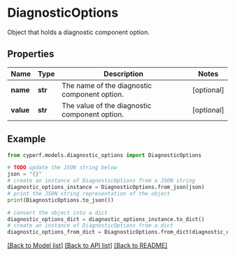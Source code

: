# DiagnosticOptions

Object that holds a diagnostic component option.

## Properties

Name | Type | Description | Notes
------------ | ------------- | ------------- | -------------
**name** | **str** | The name of the diagnostic component option. | [optional] 
**value** | **str** | The value of the diagnostic component option. | [optional] 

## Example

```python
from cyperf.models.diagnostic_options import DiagnosticOptions

# TODO update the JSON string below
json = "{}"
# create an instance of DiagnosticOptions from a JSON string
diagnostic_options_instance = DiagnosticOptions.from_json(json)
# print the JSON string representation of the object
print(DiagnosticOptions.to_json())

# convert the object into a dict
diagnostic_options_dict = diagnostic_options_instance.to_dict()
# create an instance of DiagnosticOptions from a dict
diagnostic_options_from_dict = DiagnosticOptions.from_dict(diagnostic_options_dict)
```
[[Back to Model list]](../README.md#documentation-for-models) [[Back to API list]](../README.md#documentation-for-api-endpoints) [[Back to README]](../README.md)


